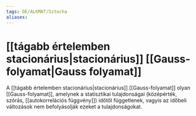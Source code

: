 ```yaml
---
tags: OE/ALKMAT/Sztocha 
aliases:
---
```

# [[tágabb értelemben stacionárius|stacionárius]] [[Gauss-folyamat|Gauss folyamat]]
A [[tágabb értelemben stacionárius|stacionárius]] [[Gauss-folyamat]] olyan [[Gauss-folyamat]], amelynek a statisztikai tulajdonságai (középérték, szórás, [[autokorrelációs függvény]]) időtől függetlenek, vagyis az időbeli változások nem befolyásolják ezeket a tulajdonságokat.